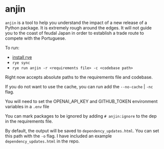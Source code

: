 # anjin

`anjin` is a tool to help you understand the impact of a new release of a Python package.  It is extremely rough around the edges.  It will not guide you to the coast of feudal Japan in order to establish a trade route to compete with the Portuguese.

To run:
- [install rye](https://rye.astral.sh/guide/installation/)
- `rye sync`
- `rye run anjin -r <requirements file> -c <codebase path>`

Right now accepts absolute paths to the requirements file and codebase.

If you do not want to use the cache, you can run add the `--no-cache` | `-nc` flag.

You will need to set the OPENAI_API_KEY and GITHUB_TOKEN environment variables in a `.env` file

You can mark packages to be ignored by adding `# anjin:ignore` to the dep in the requirements file.

By default, the output will be saved to `dependency_updates.html`. You can set this path with the `-o` flag. I have included an example `dependency_updates.html` in the repo.